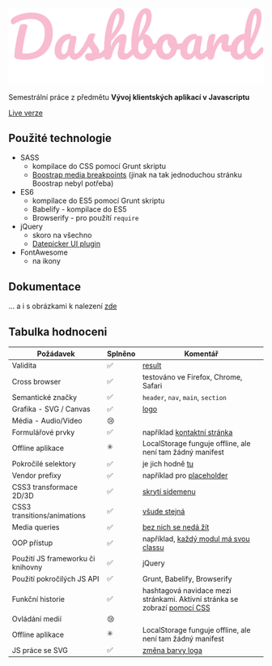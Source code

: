 ![dashboard](https://github.com/misslecter/dashboard/blob/master/assets/images/logo.png "Dashboard")

Semestrální práce z předmětu **Vývoj klientských aplikací v Javascriptu**

[Live verze](http://anastasiasurikova.com/dashboard/)

## Použité technologie
* SASS
    * kompilace do CSS pomocí Grunt skriptu
    * [Boostrap media breakpoints](https://github.com/misslecter/dashboard/blob/master/assets/scss/vendor/bootstrap-media-breakpoints.scss) (jinak na tak jednoduchou stránku Boostrap nebyl potřeba)
* ES6
    * kompilace do ES5 pomocí Grunt skriptu
    * Babelify - kompilace do ES5
    * Browserify - pro použítí `require`
* jQuery
    * skoro na všechno
    * [Datepicker UI plugin](https://jqueryui.com/datepicker/)
* FontAwesome
    * na ikony
    
## Dokumentace
... a i s obrázkami k nalezení [zde](https://github.com/misslecter/dashboard/blob/master/documentation/Readme.md)
    
## Tabulka hodnoceni
Požádavek | Splněno | Komentář
--- | --- | ---
Validita | :white_check_mark: | [result](https://validator.w3.org/nu/?doc=http%3A%2F%2Fanastasiasurikova.com%2Fdashboard%2F)
Cross browser | :white_check_mark: | testováno ve Firefox, Chrome, Safari
Semantické značky | :white_check_mark: | `header`, `nav`, `main`, `section`
Grafika - SVG / Canvas | :white_check_mark: | [logo](https://github.com/misslecter/dashboard/blob/master/assets/images/logo.svg)
Média - Audio/Video | :cry: | 
Formulářové prvky | :white_check_mark: | například [kontaktní stránka](https://github.com/misslecter/dashboard/blob/ca1009468aa346791d425044cf8bd38362c93505/index.php#L80)
Offline aplikace | :eight_spoked_asterisk: | LocalStorage funguje offline, ale není tam žádný manifest
Pokročilé selektory | :white_check_mark: | je jich hodně [tu](https://github.com/misslecter/dashboard/tree/master/assets/scss)
Vendor prefixy | :white_check_mark: | například pro [placeholder](https://github.com/misslecter/dashboard/blob/ca1009468aa346791d425044cf8bd38362c93505/assets/scss/layout/_form.scss#L22)
CSS3 transformace 2D/3D | :white_check_mark: | [skrytí sidemenu](https://github.com/misslecter/dashboard/blob/ca1009468aa346791d425044cf8bd38362c93505/assets/scss/layout/nav.scss#L9)
CSS3 transitions/animations | :white_check_mark: | [všude stejná](https://github.com/misslecter/dashboard/blob/ca1009468aa346791d425044cf8bd38362c93505/assets/scss/_variables.scss#L1)
Media queries | :white_check_mark: | [bez nich se nedá žít](https://github.com/misslecter/dashboard/blob/ca1009468aa346791d425044cf8bd38362c93505/assets/scss/modules/module.scss#L11)
OOP přístup | :white_check_mark: | například, [každý modul má svou classu](https://github.com/misslecter/dashboard/tree/master/assets/js/modules)
Použití JS frameworku či knihovny | :white_check_mark: | jQuery
Použití pokročilých JS API | :white_check_mark: | Grunt, Babelify, Browserify
Funkční historie | :white_check_mark: | hashtagová navidace mezi stránkami. Aktivní stránka se zobrazí [pomocí CSS](https://github.com/misslecter/dashboard/blob/ca1009468aa346791d425044cf8bd38362c93505/assets/scss/_defaults.scss#L33)
Ovládání medií | :cry: | 
Offline aplikace | :eight_spoked_asterisk: | LocalStorage funguje offline, ale není tam žádný manifest
JS práce se SVG | :white_check_mark: | [změna barvy loga](https://github.com/misslecter/dashboard/blob/master/assets/js/app/Svg.js)



